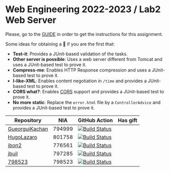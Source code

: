 # Web Engineering 2022-2023 / Lab2 Web Server

Please, go to the [GUIDE](docs/GUIDE.md) in order to get the instructions for this assignment.

Some ideas for obtaining a :gift: if you are the first that:

- **Test-it**: Provides a JUnit-based validation of the tasks.
- **Other server is possible**: Uses a web server different from Tomcat and uses a JUnit-based test to prove it.
- **Compress-me**: Enables HTTP Response compression and uses a JUnit-based test to prove it.
- **I-like-XML**: Enables content negotiation in `/time` and provides a JUnit-based test to prove it.
- **CORS what?**: Enables [CORS](https://developer.mozilla.org/es/docs/Web/HTTP/CORS) support and provides a JUnit-based test to prove it.
- **No more static**: Replace the `error.html` file by a `ControllerAdvice` and provides a JUnit-based test to prove it.

Repository | NIA    | GitHub Action | Has gift
----------|--------|---------------|-----
[GueorguiKachan](https://github.com/GueorguiKachan/lab2-web-server/tree/work) |794999 | [![Build Status](https://github.com/GueorguiKachan/lab2-web-server/actions/workflows/CI.yml/badge.svg?branch=work&event=push)](https://github.com/GueorguiKachan/lab2-web-server/actions/workflows/CI.yml) | 
[HugoLazaro](https://github.com/HugoLazaro/lab2-web-server/tree/work) | 801758 | [![Build Status](https://github.com/HugoLazaro/lab2-web-server/actions/workflows/CI.yml/badge.svg?branch=work&event=push)](https://github.com/HugoLazaro/lab2-web-server/actions/workflows/CI.yml) |
[ibon2](https://github.com/Ibon2/lab2-web-server/tree/work) | 776561 | [![Build Status](https://github.com/Ibon2/lab2-web-server/actions/workflows/CI.yml/badge.svg?branch=work&event=push)](https://github.com/Ibon2/lab2-web-server/actions/workflows/CI.yml) |
[jbuil](https://github.com/jbuil/lab2-web-server/tree/work) | 797285 | [![Build Status](https://github.com/jbuil/lab2-web-server/actions/workflows/CI.yml/badge.svg?branch=work&event=push)](https://github.com/jbuil/lab2-web-server/actions/workflows/CI.yml) |
[798523](https://github.com/798523/lab2-web-server/tree/work) | 798523 | [![Build Status](https://github.com/798523/lab2-web-server/actions/workflows/CI.yml/badge.svg?branch=work&event=push)](https://github.com/798523/lab2-web-server/actions/workflows/CI.yml) |

